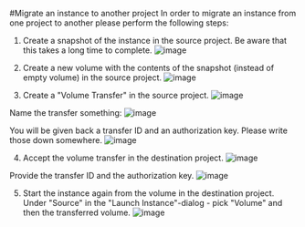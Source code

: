#Migrate an instance to another project
In order to migrate an instance from one project to another please perform the following steps:

1. Create a snapshot of the instance in the source project. Be aware that this takes a long time to complete.
![image](../../images/snapshot.png)

2. Create a new volume with the contents of the snapshot (instead of empty volume) in the source project.
![image](../../images/create-volume.png)

3. Create a "Volume Transfer" in the source project.
![image](../../images/create-transfer.png)

Name the transfer something:
![image](../../images/create-transfer-diag1.png)

You will be given back a transfer ID and an authorization key. Please write those down somewhere. 
![image](../../images/create-transfer-diag2.png)

4. Accept the volume transfer in the destination project.
![image](../../images/accept-transfer-1.png)

Provide the transfer ID and the authorization key.
![image](../../images/accept-transfer-2.png)

5. Start the instance again from the volume in the destination project. Under "Source" in the "Launch Instance"-dialog - pick "Volume" and then the transferred volume.
![image](../../images/launch-instance-from-volume.png)

